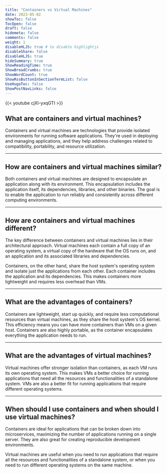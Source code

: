 ```yaml
---
title: "Containers vs Virtual Machines"
date: 2023-05-02
showToc: false
TocOpen: false
draft: false
hidemeta: false
comments: false
weight: 1
disableHLJS: true # to disable highlightjs
disableShare: false
disableHLJS: true
hideSummary: true
ShowReadingTime: true
ShowBreadCrumbs: true
ShowWordCount: true
ShowRssButtonInSectionTermList: false
UseHugoToc: false
ShowPostNavLinks: false
---
```


{{< youtube cjXI-yxqGTI >}}



## What are containers and virtual machines?

Containers and virtual machines are technologies that provide isolated environments for running software applications. They're used in deploying and managing applications, and they help address challenges related to compatibility, portability, and resource utilization.

---

## How are containers and virtual machines similar?

Both containers and virtual machines are designed to encapsulate an application along with its environment. This encapsulation includes the application itself, its dependencies, libraries, and other binaries. The goal is to enable the application to run reliably and consistently across different computing environments.

---

## How are containers and virtual machines different?

The key difference between containers and virtual machines lies in their architectural approach. Virtual machines each contain a full copy of an operating system, a virtual copy of the hardware that the OS runs on, and an application and its associated libraries and dependencies. 

Containers, on the other hand, share the host system's operating system and isolate just the applications from each other. Each container includes the application and its dependencies. This makes containers more lightweight and requires less overhead than VMs.

---

## What are the advantages of containers?

Containers are lightweight, start up quickly, and require less computational resources than virtual machines, as they share the host system's OS kernel. This efficiency means you can have more containers than VMs on a given host. Containers are also highly portable, as the container encapsulates everything the application needs to run.

---

## What are the advantages of virtual machines?

Virtual machines offer stronger isolation than containers, as each VM runs its own operating system. This makes VMs a better choice for running applications that need all the resources and functionalities of a standalone system. VMs are also a better fit for running applications that require different operating systems.

---

## When should I use containers and when should I use virtual machines?

Containers are ideal for applications that can be broken down into microservices, maximizing the number of applications running on a single server. They are also great for creating reproducible development environments.

Virtual machines are useful when you need to run applications that require all the resources and functionalities of a standalone system, or when you need to run different operating systems on the same machine.